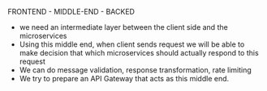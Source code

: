 FRONTEND - MIDDLE-END - BACKED 

- we need an intermediate layer between the client side and the microservices
- Using this middle end, when client sends request we will be able to make decision that which microservices should actually respond to this request
- We can do message validation, response transformation, rate limiting
- We try to prepare an API Gateway that acts as this middle end.
  
